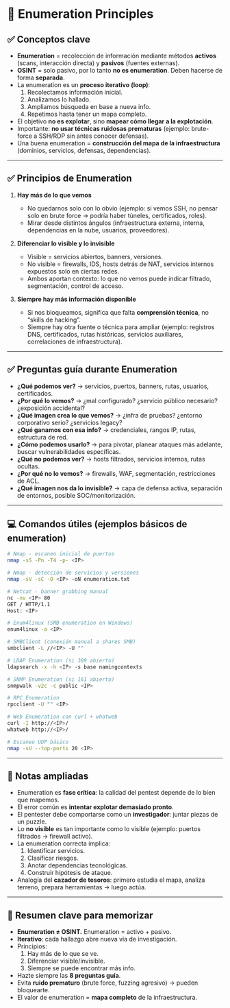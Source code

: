 # 🧠 Enumeration Principles

## ✅ Conceptos clave
- **Enumeration** = recolección de información mediante métodos **activos** (scans, interacción directa) y **pasivos** (fuentes externas).  
- **OSINT** = solo pasivo, por lo tanto **no es enumeration**. Deben hacerse de forma **separada**.  
- La enumeration es un **proceso iterativo (loop)**:  
  1. Recolectamos información inicial.  
  2. Analizamos lo hallado.  
  3. Ampliamos búsqueda en base a nueva info.  
  4. Repetimos hasta tener un mapa completo.  
- El objetivo **no es explotar**, sino **mapear cómo llegar a la explotación**.  
- Importante: **no usar técnicas ruidosas prematuras** (ejemplo: brute-force a SSH/RDP sin antes conocer defensas).  
- Una buena enumeration = **construcción del mapa de la infraestructura** (dominios, servicios, defensas, dependencias).  

---

## ✅ Principios de Enumeration
1. **Hay más de lo que vemos**  
   - No quedarnos solo con lo obvio (ejemplo: si vemos SSH, no pensar solo en brute force → podría haber túneles, certificados, roles).
   - Mirar desde distintos ángulos (infraestructura externa, interna, dependencias en la nube, usuarios, proveedores).  

2. **Diferenciar lo visible y lo invisible**  
   - Visible = servicios abiertos, banners, versiones.  
   - No visible = firewalls, IDS, hosts detrás de NAT, servicios internos expuestos solo en ciertas redes.  
   - Ambos aportan contexto: lo que no vemos puede indicar filtrado, segmentación, control de acceso.  

3. **Siempre hay más información disponible**  
   - Si nos bloqueamos, significa que falta **comprensión técnica**, no “skills de hacking”.  
   - Siempre hay otra fuente o técnica para ampliar (ejemplo: registros DNS, certificados, rutas históricas, servicios auxiliares, correlaciones de infraestructura).  

---

## ✅ Preguntas guía durante Enumeration
- **¿Qué podemos ver?** → servicios, puertos, banners, rutas, usuarios, certificados.  
- **¿Por qué lo vemos?** → ¿mal configurado? ¿servicio público necesario? ¿exposición accidental?  
- **¿Qué imagen crea lo que vemos?** → ¿infra de pruebas? ¿entorno corporativo serio? ¿servicios legacy?  
- **¿Qué ganamos con esa info?** → credenciales, rangos IP, rutas, estructura de red.  
- **¿Cómo podemos usarlo?** → para pivotar, planear ataques más adelante, buscar vulnerabilidades específicas.  
- **¿Qué no podemos ver?** → hosts filtrados, servicios internos, rutas ocultas.  
- **¿Por qué no lo vemos?** → firewalls, WAF, segmentación, restricciones de ACL.  
- **¿Qué imagen nos da lo invisible?** → capa de defensa activa, separación de entornos, posible SOC/monitorización.  

---

## 💻 Comandos útiles (ejemplos básicos de enumeration)
```bash
# Nmap - escaneo inicial de puertos
nmap -sS -Pn -T4 -p- <IP>

# Nmap - detección de servicios y versiones
nmap -sV -sC -O <IP> -oN enumeration.txt

# Netcat - banner grabbing manual
nc -nv <IP> 80
GET / HTTP/1.1
Host: <IP>

# Enum4linux (SMB enumeration en Windows)
enum4linux -a <IP>

# SMBClient (conexión manual a shares SMB)
smbclient -L //<IP> -U ""

# LDAP Enumeration (si 389 abierto)
ldapsearch -x -h <IP> -s base namingcontexts

# SNMP Enumeration (si 161 abierto)
snmpwalk -v2c -c public <IP>

# RPC Enumeration
rpcclient -U "" <IP>

# Web Enumeration con curl + whatweb
curl -I http://<IP>/
whatweb http://<IP>/

# Escaneo UDP básico
nmap -sU --top-ports 20 <IP>
```

---

## 📝 Notas ampliadas
- Enumeration es **fase crítica**: la calidad del pentest depende de lo bien que mapemos.  
- El error común es **intentar explotar demasiado pronto**.  
- El pentester debe comportarse como un **investigador**: juntar piezas de un puzzle.  
- Lo **no visible** es tan importante como lo visible (ejemplo: puertos filtrados → firewall activo).  
- La enumeration correcta implica:  
  1. Identificar servicios.  
  2. Clasificar riesgos.  
  3. Anotar dependencias tecnológicas.  
  4. Construir hipótesis de ataque.  
- Analogía del **cazador de tesoros**: primero estudia el mapa, analiza terreno, prepara herramientas → luego actúa.  

---

## 📌 Resumen clave para memorizar
- **Enumeration ≠ OSINT.** Enumeration = activo + pasivo.  
- **Iterativo**: cada hallazgo abre nueva vía de investigación.  
- Principios:  
  1. Hay más de lo que se ve.  
  2. Diferenciar visible/invisible.  
  3. Siempre se puede encontrar más info.  
- Hazte siempre las **8 preguntas guía**.  
- Evita **ruido prematuro** (brute force, fuzzing agresivo) → pueden bloquearte.  
- El valor de enumeration = **mapa completo** de la infraestructura.
